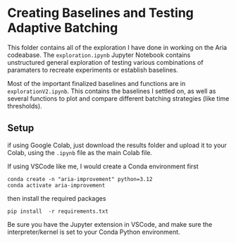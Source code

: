 # Creating Baselines and Testing Adaptive Batching

This folder contains all of the exploration I have done in working on the Aria codeabase. The `exploration.ipynb` Jupyter Notebook contains unstructured
general exploration of testing various combinations of paramaters to recreate experiments or establish baselines.

Most of the important finalized baselines and functions are in `explorationV2.ipynb`. This contains the baselines I settled on, as well as several
functions to plot and compare different batching strategies (like time thresholds).

## Setup

if using Google Colab, just download the results folder and upload it to your Colab, using the `.ipynb` file as the main Colab file.

If using VSCode like me, I would create a Conda environment first

    conda create -n "aria-improvement" python=3.12
    conda activate aria-improvement

then install the required packages

    pip install  -r requirements.txt

Be sure you have the Jupyter extension in VSCode, and make sure the interpreter/kernel is set to your Conda Python environment.
